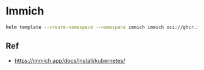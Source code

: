 # Immich

```bash
helm template --create-namespace --namespace immich immich oci://ghcr.io/immich-app/immich-charts/immich -f values.yaml
```

## Ref

- <https://immich.app/docs/install/kubernetes/>
